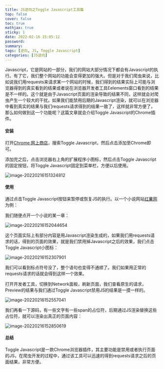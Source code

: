 ```yaml
---
title: JS逆向之Toggle Javascript工具篇
top: false
cover: false
toc: true
mathjax: true
sticky: 1
date: 2022-02-16 15:05:12
password:
summary:
tags: [逆向, JS, Toggle Javascript]
categories: [JS逆向]
---
```




Javascript，它是网站的一部分，我们的网站大部分情况下都会有Javascript的执行。有了它，我们整个网站的功能会变得更加的强大。但是对于我们爬虫来说，比如说我们用requests来请求某一个网站的时候，我们得到的结果实际上可能与浏览器得到的真实看到的结果或者说在浏览器开发者工具Eelements窗口看到的结果是不一样的。这个就是由于Javascript页面的渲染导致的结果不同，这样就会对爬虫产生一个较大的干扰。如果我们能禁用后期的Javascript渲染，就可以在浏览器中看到真实的结果与我们requests请求得到的结果一致了，这样就非常方便了，那么如何做到这一个功能呢？这篇文章就会介绍Toggle Javascript的Chrome插件。



#### 安装

打开[Chrome 网上商店](https://chrome.google.com/webstore/category/extensions?hl=zh-CN)，搜索Toggle Javascript，然后点击添加至Chrome即可。

添加完之后，点击浏览器右上角的扩展程序小图标，然后点击Toggle Javascript的固定按钮，将Toggle Javascript固定到菜单栏，方便以后使用。

![image-20220216151324812](http://img.heshipeng.com/202202161513854.png)



#### 使用

通过点击Toggle Javascript按钮来暂停或恢复JS的执行。以一个小说网站[红薯网](https://g.hongshu.com/nan.html)为例：

我们随便点开一个小说的某一章：

![image-20220216152044654](http://img.heshipeng.com/202202161520089.png)

这个页面实际上有部分内容是用Javascript渲染生成的，如果我们用requests请求的话，得到的页面的效果，就是我们禁用掉Javascript之后的效果，我们点击Toggle Javascript小图标：

![image-20220216152307901](http://img.heshipeng.com/202202161523551.png)

我们可以看到标点符号没了，整个语句也变得不通顺了。我们如果用正常的requests请求的话就会得到这样一个效果。

打开开发者工具，切换到Network面板，刷新页面，我们查看原生的请求，Preview的结果与我们通过Toggle Javascript禁用JS的结果是一摸一样的。

![image-20220216152557041](http://img.heshipeng.com/202202161526590.png)

我们再看一下源码，有一些文字有一些span的占位符，后期通过JS渲染替换这些占位符，就可以渲染出真正的页面内容：

![image-20220216152850619](http://img.heshipeng.com/202202161528961.png)



#### 总结

Toggle Javascript是一款Chrome浏览器插件，其主要功能是禁用或者执行页面的JS，在爬虫开发的过程中，通过该工具可以迅速的得到requests请求之后的页面结果，非常方便。
